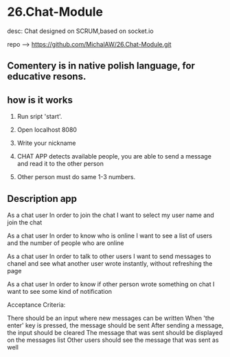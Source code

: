 # 26.Chat-Module
desc: Chat designed on SCRUM,based on socket.io

repo --> https://github.com/MichalAW/26.Chat-Module.git

## Comentery is in native polish language, for educative resons.


## how is it works

1. Run sript 'start'.
2. Open localhost 8080
3. Write your nickname

4. CHAT APP detects available people, you are able to send a message and read it to the other person

5. Other person must do same 1-3 numbers.

## Description app 
As a chat user
In order to join the chat
I want to select my user name and join the chat

As a chat user
In order to know who is online
I want to see a list of users and the number of people who are online

As a chat user
In order to talk to other users
I want to send messages to chanel and see what another user wrote instantly, without refreshing the page

As a chat user
In order to know if other person wrote something on chat
I want to see some kind of notification

Acceptance Criteria:

There should be an input where new messages can be written
When 'the enter' key is pressed, the message should be sent
After sending a message, the input should be cleared
The message that was sent should be displayed on the messages list
Other users should see the message that was sent as well
